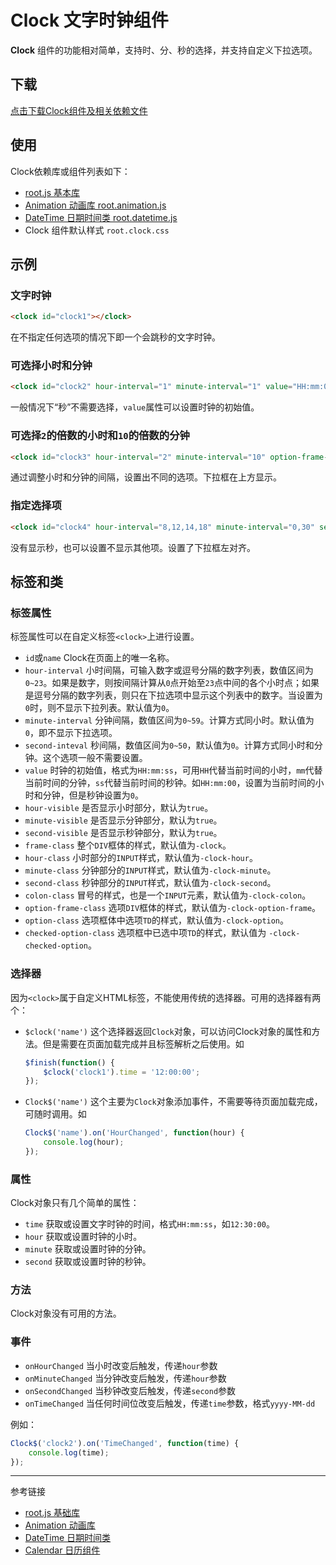 # Clock 文字时钟组件

**Clock** 组件的功能相对简单，支持时、分、秒的选择，并支持自定义下拉选项。

## 下载

[点击下载Clock组件及相关依赖文件](http://www.qross.cn/download?file=clock.zip)

## 使用

Clock依赖库或组件列表如下：

* [root.js 基本库](/root.js/root.md)
* [Animation 动画库 root.animation.js](/root.js/animation.md)
* [DateTime 日期时间类 root.datetime.js](/root.js/datetime.md)
* Clock 组件默认样式 `root.clock.css`

## 示例

<script type="text/javascript" src="/root/root.js"></script>
<script type="text/javascript" src="/root/root.animation.js"></script>
<script type="text/javascript" src="/root/root.datetime.js"></script>
<script type="text/javascript" src="/root/root.clock.js"></script>
<link href="/root/root.clock.css" rel="stylesheet" type="text/css" />

### 文字时钟

```html
<clock id="clock1"></clock>
```
在不指定任何选项的情况下即一个会跳秒的文字时钟。

<clock id="clock1"></clock>

### 可选择小时和分钟

```html
<clock id="clock2" hour-interval="1" minute-interval="1" value="HH:mm:00"></clock>
```
一般情况下“秒”不需要选择，`value`属性可以设置时钟的初始值。

<clock id="clock2" hour-interval="1" minute-interval="1" value="HH:mm:00"></clock>

### 可选择`2`的倍数的小时和`10`的倍数的分钟
```html
<clock id="clock3" hour-interval="2" minute-interval="10" option-frame-side="upside" value="HH:00:00"></clock>
```
通过调整小时和分钟的间隔，设置出不同的选项。下拉框在上方显示。

<clock id="clock3" hour-interval="2" minute-interval="10" option-frame-side="upside" value="HH:00:00"></clock>

### 指定选择项
```html
<clock id="clock4" hour-interval="8,12,14,18" minute-interval="0,30" second-visible="no" option-frame-align="left" value="HH:00:00"></clock>
```
没有显示秒，也可以设置不显示其他项。设置了下拉框左对齐。

<clock id="clock4" hour-interval="8,12,14,18" minute-interval="0,30" second-visible="no" option-frame-align="left" value="HH:00:00"></clock>

## 标签和类

### 标签属性

标签属性可以在自定义标签`<clock>`上进行设置。

* `id`或`name` Clock在页面上的唯一名称。
* `hour-interval` 小时间隔，可输入数字或逗号分隔的数字列表，数值区间为`0~23`。如果是数字，则按间隔计算从`0`点开始至`23`点中间的各个小时点；如果是逗号分隔的数字列表，则只在下拉选项中显示这个列表中的数字。当设置为`0`时，则不显示下拉列表。默认值为`0`。
* `minute-interval` 分钟间隔，数值区间为`0~59`。计算方式同小时。默认值为`0`，即不显示下拉选项。
* `second-inteval` 秒间隔，数值区间为`0~50`，默认值为`0`。计算方式同小时和分钟。这个选项一般不需要设置。
* `value` 时钟的初始值，格式为`HH:mm:ss`，可用`HH`代替当前时间的小时，`mm`代替当前时间的分钟，`ss`代替当前时间的秒钟。如`HH:mm:00`，设置为当前时间的小时和分钟，但是秒钟设置为`0`。
* `hour-visible` 是否显示小时部分，默认为`true`。
* `minute-visible` 是否显示分钟部分，默认为`true`。
* `second-visible` 是否显示秒钟部分，默认为`true`。
* `frame-class` 整个`DIV`框体的样式，默认值为`-clock`。
* `hour-class` 小时部分的`INPUT`样式，默认值为`-clock-hour`。
* `minute-class` 分钟部分的`INPUT`样式，默认值为`-clock-minute`。
* `second-class` 秒钟部分的`INPUT`样式，默认值为`-clock-second`。
* `colon-class` 冒号的样式，也是一个`INPUT`元素，默认值为`-clock-colon`。
* `option-frame-class` 选项`DIV`框体的样式，默认值为`-clock-option-frame`。
* `option-class` 选项框体中选项`TD`的样式，默认值为`-clock-option`。
* `checked-option-class` 选项框中已选中项`TD`的样式，默认值为 `-clock-checked-option`。


### 选择器

因为`<clock>`属于自定义HTML标签，不能使用传统的选择器。可用的选择器有两个：

* `$clock('name')` 这个选择器返回`Clock`对象，可以访问Clock对象的属性和方法。但是需要在页面加载完成并且标签解析之后使用。如
    ```javascript
    $finish(function() {
        $clock('clock1').time = '12:00:00';
    });
    ```
* `Clock$('name')` 这个主要为`Clock`对象添加事件，不需要等待页面加载完成，可随时调用。如
    ```javascript
    Clock$('name').on('HourChanged', function(hour) {
        console.log(hour);
    });
    ```

### 属性

Clock对象只有几个简单的属性：

* `time` 获取或设置文字时钟的时间，格式`HH:mm:ss`，如`12:30:00`。
* `hour` 获取或设置时钟的小时。
* `minute` 获取或设置时钟的分钟。
* `second` 获取或设置时钟的秒钟。

### 方法

Clock对象没有可用的方法。

### 事件

* `onHourChanged` 当小时改变后触发，传递`hour`参数
* `onMinuteChanged` 当分钟改变后触发，传递`hour`参数
* `onSecondChanged` 当秒钟改变后触发，传递`second`参数
* `onTimeChanged` 当任何时间位改变后触发，传递`time`参数，格式`yyyy-MM-dd`

例如：
```javascript
Clock$('clock2').on('TimeChanged', function(time) {
    console.log(time);
});
```

---
参考链接

* [root.js 基础库](/root.js/root.md)
* [Animation 动画库](/root.js/root.md)
* [DateTime 日期时间类](/root.js/datetime.md)
* [Calendar 日历组件](/root.js/calendar.md)